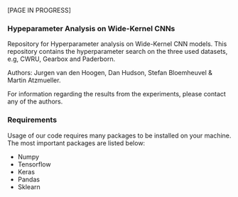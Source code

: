 [PAGE IN PROGRESS]

### Hypeparameter Analysis on Wide-Kernel CNNs

Repository for Hyperparameter analysis on Wide-Kernel CNN models. This repository contains the hyperparameter search on the three used datasets, e.g, CWRU, Gearbox and Paderborn. 

Authors: Jurgen van den Hoogen, Dan Hudson, Stefan Bloemheuvel & Martin Atzmueller. 

For information regarding the results from the experiments, please contact any of the authors.


### Requirements

Usage of our code requires many packages to be installed on your machine. The most important packages are listed below:

* Numpy
* Tensorflow
* Keras
* Pandas
* Sklearn
